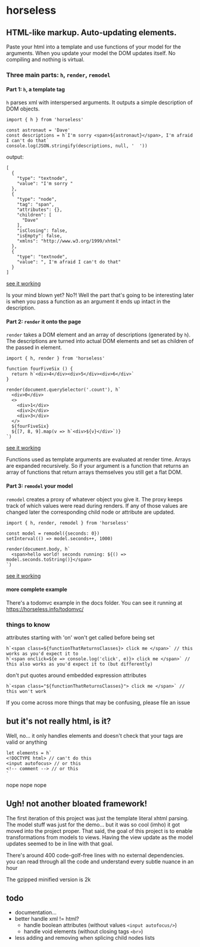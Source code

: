 # horseless

## HTML-like markup. Auto-updating elements.
Paste your html into a template and use functions of your model for the arguments. When you update your model the DOM updates itself. No compiling and nothing is virtual.

### Three main parts: `h`, `render`, `remodel`

#### Part 1: `h`, a template tag

`h` parses xml with interspersed arguments. It outputs a simple description of DOM objects. 

```
import { h } from 'horseless'

const astronaut = 'Dave'
const descriptions = h`I'm sorry <span>${astronaut}</span>, I'm afraid I can't do that`
console.log(JSON.stringify(descriptions, null, '  '))
```

output:
```
[
  {
    "type": "textnode",
    "value": "I'm sorry "
  },
  {
    "type": "node",
    "tag": "span",
    "attributes": {},
    "children": [
      "Dave"
    ],
    "isClosing": false,
    "isEmpty": false,
    "xmlns": "http://www.w3.org/1999/xhtml"
  },
  {
    "type": "textnode",
    "value": ", I'm afraid I can't do that"
  }
]
```
[see it working](https://horseless.info/h/)

Is your mind blown yet? No?! Well the part that's going to be interesting later is when you pass a function as an argument it ends up intact in the description.

#### Part 2: `render` it onto the page

`render` takes a DOM element and an array of descriptions (generated by `h`). The descriptions are turned into actual DOM elements and set as children of the passed in element. 

```
import { h, render } from 'horseless'

function fourFiveSix () {
  return h`<div>4</div><div>5</div><div>6</div>`
}

render(document.querySelector('.count'), h`
  <div>0</div>
  <>
    <div>1</div>
    <div>2</div>
    <div>3</div>
  </>
  ${fourFiveSix}
  ${[7, 8, 9].map(v => h`<div>${v}</div>`)}
`)
```
[see it working](https://horseless.info/render/)

Functions used as template arguments are evaluated at render time. Arrays are expanded recursively. So if your argument is a function that returns an array of functions that return arrays themselves you still get a flat DOM.

#### Part 3: `remodel` your model

`remodel` creates a proxy of whatever object you give it. The proxy keeps track of which values were read during renders. If any of those values are changed later the corresponding child node or attribute are updated.

```
import { h, render, remodel } from 'horseless'

const model = remodel({seconds: 0})
setInterval(() => model.seconds++, 1000)

render(document.body, h`
  <span>hello world! seconds running: ${() => model.seconds.toString()}</span>
`)
```
[see it working](https://horseless.info/remodel/)


#### more complete example
There's a todomvc example in the docs folder. You can see it running at https://horseless.info/todomvc/

### things to know
attributes starting with 'on' won't get called before being set
```
h`<span class=${functionThatReturnsClasses}> click me </span>` // this works as you'd expect it to
h`<span onclick=${e => console.log('click', e)}> click me </span>` // this also works as you'd expect it to (but differently)
```

don't put quotes around embedded expression attributes
```
h`<span class="${functionThatReturnsClasses}"> click me </span>` // this won't work
```

If you come across more things that may be confusing, please file an issue

## but it's not really html, is it?
Well, no... it only handles elements and doesn't check that your tags are valid or anything
```
let elements = h`
<!DOCTYPE html> // can't do this
<input autofocus> // or this
<!-- comment --> // or this
`
```
nope nope nope

## Ugh! not another bloated framework!
The first iteration of this project was just the template literal xhtml parsing. The model stuff was just for the demo... but it was so cool (imho) it got moved into the project proper. That said, the goal of this project is to enable transformations from models to views. Having the view update as the model updates seemed to be in line with that goal. 

There's around 400 code-golf-free lines with no external dependencies. you can read through all the code and understand every subtle nuance in an hour

The gzipped minified version is 2k

## todo
* documentation...
* better handle xml != html?
  * handle boolean attributes (without values `<input autofocus/>`)
  * handle void elements (without closing tags `<br>`)
* less adding and removing when splicing child nodes lists
